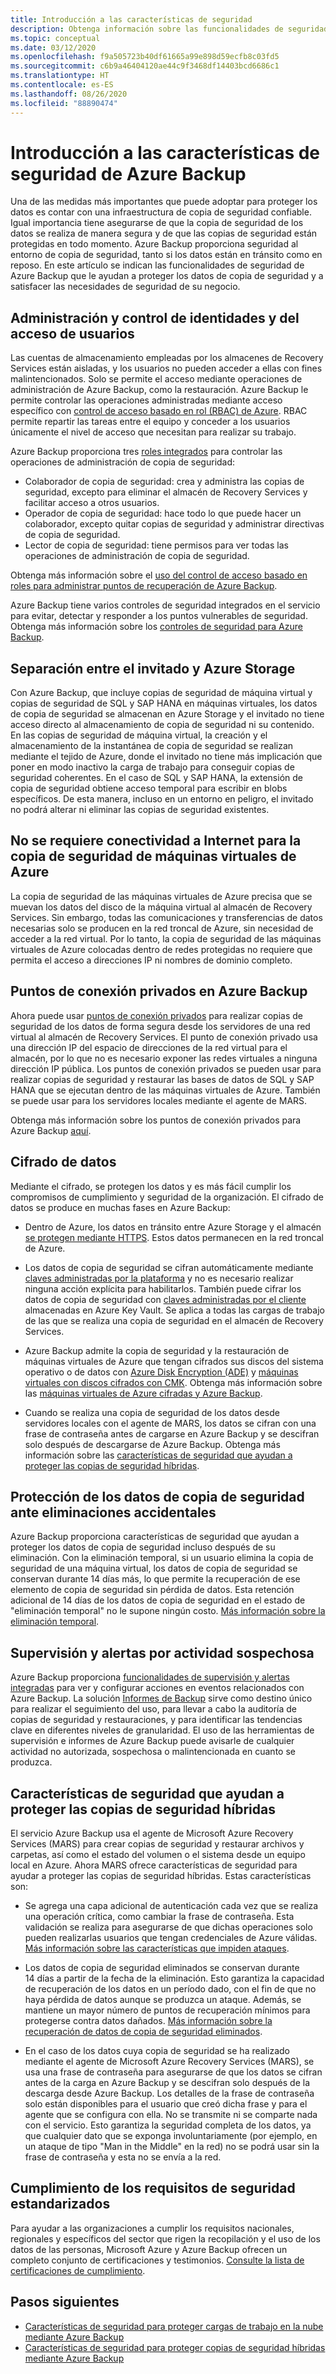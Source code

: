 ```yaml
---
title: Introducción a las características de seguridad
description: Obtenga información sobre las funcionalidades de seguridad de Azure Backup que le ayudan a proteger los datos de copia de seguridad y a satisfacer las necesidades de seguridad de su negocio.
ms.topic: conceptual
ms.date: 03/12/2020
ms.openlocfilehash: f9a505723b40df61665a99e898d59ecfb8c03fd5
ms.sourcegitcommit: c6b9a46404120ae44c9f3468df14403bcd6686c1
ms.translationtype: HT
ms.contentlocale: es-ES
ms.lasthandoff: 08/26/2020
ms.locfileid: "88890474"
---
```

# <a name="overview-of-security-features-in-azure-backup"></a>Introducción a las características de seguridad de Azure Backup

Una de las medidas más importantes que puede adoptar para proteger los datos es contar con una infraestructura de copia de seguridad confiable. Igual importancia tiene asegurarse de que la copia de seguridad de los datos se realiza de manera segura y de que las copias de seguridad están protegidas en todo momento. Azure Backup proporciona seguridad al entorno de copia de seguridad, tanto si los datos están en tránsito como en reposo. En este artículo se indican las funcionalidades de seguridad de Azure Backup que le ayudan a proteger los datos de copia de seguridad y a satisfacer las necesidades de seguridad de su negocio.

## <a name="management-and-control-of-identity-and-user-access"></a>Administración y control de identidades y del acceso de usuarios

Las cuentas de almacenamiento empleadas por los almacenes de Recovery Services están aisladas, y los usuarios no pueden acceder a ellas con fines malintencionados. Solo se permite el acceso mediante operaciones de administración de Azure Backup, como la restauración. Azure Backup le permite controlar las operaciones administradas mediante acceso específico con [control de acceso basado en rol (RBAC) de Azure](./backup-rbac-rs-vault.md). RBAC permite repartir las tareas entre el equipo y conceder a los usuarios únicamente el nivel de acceso que necesitan para realizar su trabajo.

Azure Backup proporciona tres [roles integrados](../role-based-access-control/built-in-roles.md) para controlar las operaciones de administración de copia de seguridad:

* Colaborador de copia de seguridad: crea y administra las copias de seguridad, excepto para eliminar el almacén de Recovery Services y facilitar acceso a otros usuarios.
* Operador de copia de seguridad: hace todo lo que puede hacer un colaborador, excepto quitar copias de seguridad y administrar directivas de copia de seguridad.
* Lector de copia de seguridad: tiene permisos para ver todas las operaciones de administración de copia de seguridad.

Obtenga más información sobre el [uso del control de acceso basado en roles para administrar puntos de recuperación de Azure Backup](./backup-rbac-rs-vault.md).

Azure Backup tiene varios controles de seguridad integrados en el servicio para evitar, detectar y responder a los puntos vulnerables de seguridad. Obtenga más información sobre los [controles de seguridad para Azure Backup](./backup-security-controls.md).

## <a name="separation-between-guest-and-azure-storage"></a>Separación entre el invitado y Azure Storage

Con Azure Backup, que incluye copias de seguridad de máquina virtual y copias de seguridad de SQL y SAP HANA en máquinas virtuales, los datos de copia de seguridad se almacenan en Azure Storage y el invitado no tiene acceso directo al almacenamiento de copia de seguridad ni su contenido.  En las copias de seguridad de máquina virtual, la creación y el almacenamiento de la instantánea de copia de seguridad se realizan mediante el tejido de Azure, donde el invitado no tiene más implicación que poner en modo inactivo la carga de trabajo para conseguir copias de seguridad coherentes.  En el caso de SQL y SAP HANA, la extensión de copia de seguridad obtiene acceso temporal para escribir en blobs específicos.  De esta manera, incluso en un entorno en peligro, el invitado no podrá alterar ni eliminar las copias de seguridad existentes.

## <a name="internet-connectivity-not-required-for-azure-vm-backup"></a>No se requiere conectividad a Internet para la copia de seguridad de máquinas virtuales de Azure

La copia de seguridad de las máquinas virtuales de Azure precisa que se muevan los datos del disco de la máquina virtual al almacén de Recovery Services. Sin embargo, todas las comunicaciones y transferencias de datos necesarias solo se producen en la red troncal de Azure, sin necesidad de acceder a la red virtual. Por lo tanto, la copia de seguridad de las máquinas virtuales de Azure colocadas dentro de redes protegidas no requiere que permita el acceso a direcciones IP ni nombres de dominio completo.

## <a name="private-endpoints-for-azure-backup"></a>Puntos de conexión privados en Azure Backup

Ahora puede usar [puntos de conexión privados](../private-link/private-endpoint-overview.md) para realizar copias de seguridad de los datos de forma segura desde los servidores de una red virtual al almacén de Recovery Services. El punto de conexión privado usa una dirección IP del espacio de direcciones de la red virtual para el almacén, por lo que no es necesario exponer las redes virtuales a ninguna dirección IP pública. Los puntos de conexión privados se pueden usar para realizar copias de seguridad y restaurar las bases de datos de SQL y SAP HANA que se ejecutan dentro de las máquinas virtuales de Azure. También se puede usar para los servidores locales mediante el agente de MARS.

Obtenga más información sobre los puntos de conexión privados para Azure Backup [aquí](./private-endpoints.md).

## <a name="encryption-of-data"></a>Cifrado de datos

Mediante el cifrado, se protegen los datos y es más fácil cumplir los compromisos de cumplimiento y seguridad de la organización. El cifrado de datos se produce en muchas fases en Azure Backup:

* Dentro de Azure, los datos en tránsito entre Azure Storage y el almacén [se protegen mediante HTTPS](backup-support-matrix.md#network-traffic-to-azure). Estos datos permanecen en la red troncal de Azure.

* Los datos de copia de seguridad se cifran automáticamente mediante [claves administradas por la plataforma](backup-encryption.md) y no es necesario realizar ninguna acción explícita para habilitarlos. También puede cifrar los datos de copia de seguridad con [claves administradas por el cliente](encryption-at-rest-with-cmk.md) almacenadas en Azure Key Vault. Se aplica a todas las cargas de trabajo de las que se realiza una copia de seguridad en el almacén de Recovery Services.

* Azure Backup admite la copia de seguridad y la restauración de máquinas virtuales de Azure que tengan cifrados sus discos del sistema operativo o de datos con [Azure Disk Encryption (ADE)](backup-azure-vms-encryption.md#encryption-support-using-ade) y [máquinas virtuales con discos cifrados con CMK](backup-azure-vms-encryption.md#encryption-using-customer-managed-keys). Obtenga más información sobre las [máquinas virtuales de Azure cifradas y Azure Backup](./backup-azure-vms-encryption.md).

* Cuando se realiza una copia de seguridad de los datos desde servidores locales con el agente de MARS, los datos se cifran con una frase de contraseña antes de cargarse en Azure Backup y se descifran solo después de descargarse de Azure Backup. Obtenga más información sobre las [características de seguridad que ayudan a proteger las copias de seguridad híbridas](#security-features-to-help-protect-hybrid-backups).

## <a name="protection-of-backup-data-from-unintentional-deletes"></a>Protección de los datos de copia de seguridad ante eliminaciones accidentales

Azure Backup proporciona características de seguridad que ayudan a proteger los datos de copia de seguridad incluso después de su eliminación. Con la eliminación temporal, si un usuario elimina la copia de seguridad de una máquina virtual, los datos de copia de seguridad se conservan durante 14 días más, lo que permite la recuperación de ese elemento de copia de seguridad sin pérdida de datos. Esta retención adicional de 14 días de los datos de copia de seguridad en el estado de "eliminación temporal" no le supone ningún costo. [Más información sobre la eliminación temporal](backup-azure-security-feature-cloud.md).

## <a name="monitoring-and-alerts-of-suspicious-activity"></a>Supervisión y alertas por actividad sospechosa

Azure Backup proporciona [funcionalidades de supervisión y alertas integradas](./backup-azure-monitoring-built-in-monitor.md) para ver y configurar acciones en eventos relacionados con Azure Backup. La solución [Informes de Backup](./configure-reports.md) sirve como destino único para realizar el seguimiento del uso, para llevar a cabo la auditoría de copias de seguridad y restauraciones, y para identificar las tendencias clave en diferentes niveles de granularidad. El uso de las herramientas de supervisión e informes de Azure Backup puede avisarle de cualquier actividad no autorizada, sospechosa o malintencionada en cuanto se produzca.

## <a name="security-features-to-help-protect-hybrid-backups"></a>Características de seguridad que ayudan a proteger las copias de seguridad híbridas

El servicio Azure Backup usa el agente de Microsoft Azure Recovery Services (MARS) para crear copias de seguridad y restaurar archivos y carpetas, así como el estado del volumen o el sistema desde un equipo local en Azure. Ahora MARS ofrece características de seguridad para ayudar a proteger las copias de seguridad híbridas. Estas características son:

* Se agrega una capa adicional de autenticación cada vez que se realiza una operación crítica, como cambiar la frase de contraseña. Esta validación se realiza para asegurarse de que dichas operaciones solo pueden realizarlas usuarios que tengan credenciales de Azure válidas. [Más información sobre las características que impiden ataques](./backup-azure-security-feature.md#prevent-attacks).

* Los datos de copia de seguridad eliminados se conservan durante 14 días a partir de la fecha de la eliminación. Esto garantiza la capacidad de recuperación de los datos en un período dado, con el fin de que no haya pérdida de datos aunque se produzca un ataque. Además, se mantiene un mayor número de puntos de recuperación mínimos para protegerse contra datos dañados. [Más información sobre la recuperación de datos de copia de seguridad eliminados](./backup-azure-security-feature.md#recover-deleted-backup-data).

* En el caso de los datos cuya copia de seguridad se ha realizado mediante el agente de Microsoft Azure Recovery Services (MARS), se usa una frase de contraseña para asegurarse de que los datos se cifran antes de la carga en Azure Backup y se descifran solo después de la descarga desde Azure Backup. Los detalles de la frase de contraseña solo están disponibles para el usuario que creó dicha frase y para el agente que se configura con ella. No se transmite ni se comparte nada con el servicio. Esto garantiza la seguridad completa de los datos, ya que cualquier dato que se exponga involuntariamente (por ejemplo, en un ataque de tipo "Man in the Middle" en la red) no se podrá usar sin la frase de contraseña y esta no se envía a la red.

## <a name="compliance-with-standardized-security-requirements"></a>Cumplimiento de los requisitos de seguridad estandarizados

Para ayudar a las organizaciones a cumplir los requisitos nacionales, regionales y específicos del sector que rigen la recopilación y el uso de los datos de las personas, Microsoft Azure y Azure Backup ofrecen un completo conjunto de certificaciones y testimonios. [Consulte la lista de certificaciones de cumplimiento](compliance-offerings.md).

## <a name="next-steps"></a>Pasos siguientes

* [Características de seguridad para proteger cargas de trabajo en la nube mediante Azure Backup](backup-azure-security-feature-cloud.md)
* [Características de seguridad para proteger copias de seguridad híbridas mediante Azure Backup](backup-azure-security-feature.md)
